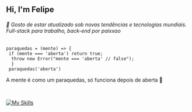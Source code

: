  ## Hi, I'm Felipe 

###### 🔹 Gosto de estar atualizado sob novas tendências e tecnologias mundiais. Full-stack para trabalho, back-end por paixxao

    paraquedas = (mente) => {
     if (mente === 'aberta') return true;
      throw new Error("mente === 'aberta' // false");
      } 
     paraquedas('aberta')

   A mente é como um paraquedas, só funciona depois de aberta 🚀

<br> 

[![My Skills](https://skillicons.dev/icons?i=aws,react,flutter,mongodb,nodejs,python,git,kotlin,threejs&perline=6)](https://github.com/felipeollveira/)

 



